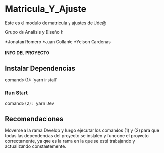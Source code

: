 # Matricula_Y_Ajuste
Este es el modulo de matricula y ajustes de Ude@

Grupo de Analisis y Diseño I:

*Jonatan Romero
*Juan Collante
*Yeison Cardenas


#### INFO DEL PROYECTO ###


## Instalar Dependencias 

comando (1):  ´yarn install´ 


### Run Start

comando (2) : ´yarn Dev´


## Recomendaciones 

Moverse a la rama Develop y luego ejecutar los comandos  (1) y (2)
para que todas las dependencias del proyecto se instalen y funcione 
el proyecto correctamente, ya que es la rama en la que se está trabajando
y actualizando constantemente.